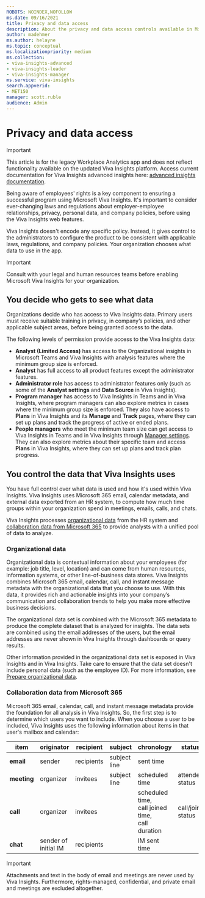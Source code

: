 ```yaml
---
ROBOTS: NOINDEX,NOFOLLOW
ms.date: 09/16/2021
title: Privacy and data access
description: About the privacy and data access controls available in Microsoft Viva Insights 
author: madehmer
ms.author: helayne
ms.topic: conceptual
ms.localizationpriority: medium
ms.collection:  
- viva-insights-advanced
- viva-insights-leader
- viva-insights-manager 
ms.service: viva-insights
search.appverid: 
- MET150 
manager: scott.ruble
audience: Admin
---
```


# Privacy and data access


>[!Important]
>This article is for the legacy Workplace Analytics app and does not reflect functionality available on the updated Viva Insights platform. Access current documentation for Viva Insights advanced insights here: [advanced insights documentation](../advanced/introduction-to-advanced-insights.md).

Being aware of employees' rights is a key component to ensuring a successful program using Microsoft Viva Insights. It's important to consider ever-changing laws and regulations about employer-employee relationships, privacy, personal data, and company policies, before using the Viva Insights web features.

Viva Insights doesn't encode any specific policy. Instead, it gives control to the administrators to configure the product to be consistent with applicable laws, regulations, and company policies. Your organization chooses what data to use in the app.

>[!Important]
>Consult with your legal and human resources teams before enabling Microsoft Viva Insights for your organization.

## You decide who gets to see what data

Organizations decide who has access to Viva Insights data. Primary users must receive suitable training in privacy, in company’s policies, and other applicable subject areas, before being granted access to the data.

The following levels of permission provide access to the Viva Insights data:

* **Analyst (Limited Access)** has access to the Organizational insights in Microsoft Teams and Viva Insights with analysis features where the minimum group size is enforced.
* **Analyst** has full access to all product features except the administrator features.
* **Administrator role** has access to administrator features only (such as some of the **Analyst settings** and **Data Source** in Viva Insights).
* **Program manager** has access to Viva Insights in Teams and in Viva Insights, where program managers can also explore metrics in cases where the minimum group size is enforced. They also have access to **Plans** in Viva Insights and its **Manage** and **Track** pages, where they can set up plans and track the progress of active or ended plans.
* **People managers** who meet the minimum team size can get access to Viva Insights in Teams and in Viva Insights through [Manager settings](/viva/insights/use/manager-settings?toc=/viva/insights/use/toc.json&bc=/viva/insights/breadcrumb/toc.json). They can also explore metrics about their specific team and access **Plans** in Viva Insights, where they can set up plans and track plan progress.

## You control the data that Viva Insights uses

You have full control over what data is used and how it's used within Viva Insights. Viva Insights uses Microsoft 365 email, calendar metadata, and external data exported from an HR system, to compute how much time groups within your organization spend in meetings, emails, calls, and chats.

Viva Insights processes [organizational data](#organizational-data) from the HR system and [collaboration data from Microsoft 365](#collaboration-data-from-microsoft-365) to provide analysts with a unified pool of data to analyze.

### Organizational data

Organizational data is contextual information about your employees (for example: job title, level, location) and can come from human resources, information systems, or other line-of-business data stores. Viva Insights combines Microsoft 365 email, calendar, call, and instant message metadata with the organizational data that you choose to use. With this data, it provides rich and actionable insights into your company’s communication and collaboration trends to help you make more effective business decisions.

The organizational data set is combined with the Microsoft 365 metadata to produce the complete dataset that is analyzed for insights. The data sets are combined using the email addresses of the users, but the email addresses are never shown in Viva Insights through dashboards or query results.

Other information provided in the organizational data set is exposed in Viva Insights and in Viva Insights. Take care to ensure that the data set doesn't include personal data (such as the employee ID).
For more information, see [Prepare organizational data](/viva/insights/setup/prepare-organizational-data?toc=/viva/insights/use/toc.json&bc=/viva/insights/breadcrumb/toc.json).

### Collaboration data from Microsoft 365

Microsoft 365 email, calendar, call, and instant message metadata provide the foundation for all analysis in Viva Insights. So, the first step is to determine which users you want to include. When you choose a user to be included, Viva Insights uses the following information about items in that user's mailbox and calendar:

 | item | originator | recipient | subject | chronology | status | venue |
 | ---- | ---- | ---- | ---- | ---- | ---- | ---- | 
 | **email** | sender | recipients | subject line | sent time |  |  | 
 | **meeting** | organizer | invitees | subject line | scheduled time | attendee status | scheduled location | 
 | **call** | organizer | invitees |  | scheduled time, <br>call joined time, <br>call duration | call/join status |  | 
 | **chat** | sender of <br>initial IM | recipients |  | IM sent time |  |  | 

>[!Important]
>Attachments and text in the body of email and meetings are never used by Viva Insights. Furthermore, rights-managed, confidential, and private email and meetings are excluded altogether.

